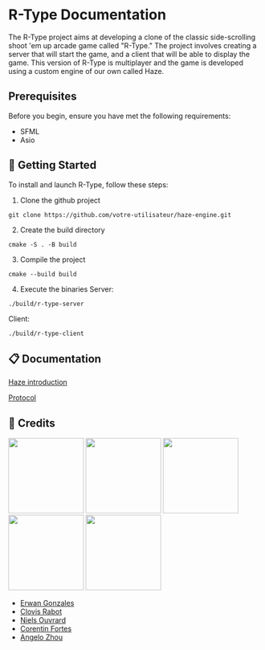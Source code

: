 # R-Type Documentation

The R-Type project aims at developing a clone of the classic side-scrolling shoot 'em up arcade game called "R-Type."
The project involves creating a server that will start the game, and a client that will be able to display the game.
This version of R-Type is multiplayer and the game is developed using a custom engine of our own called Haze.

## Prerequisites

Before you begin, ensure you have met the following requirements:

- SFML
- Asio

## 🚀 Getting Started

To install and launch R-Type, follow these steps:

1. Clone the github project

```
git clone https://github.com/votre-utilisateur/haze-engine.git
```

2. Create the build directory

```
cmake -S . -B build
```

3. Compile the project

```
cmake --build build
```

4. Execute the binaries
   Server:

```
./build/r-type-server
```

Client:

```
./build/r-type-client
```

## 📋 Documentation

[Haze introduction](https://rclovis.github.io/R-Type-Documentation/Haze/ComponentArray/)

[Protocol](https://rclovis.github.io/R-Type-Documentation/Protocol/Component%20Data/)

## 👤 Credits

<div style="display: center; justify-content: space-between;">
    <img src="https://media.licdn.com/dms/image/C4E03AQF6AIitN8q7cg/profile-displayphoto-shrink_400_400/0/1651531289334?e=1703721600&v=beta&t=nCsDz0wBgls-nLvLAzpAZqELOfTItPVJtoWJwRtmSGk" width="150" height="150">
    <img src="https://avatars.githubusercontent.com/u/91875893?v=4" width="150" height="150">
    <img src="https://avatars.githubusercontent.com/u/91876336?v=4" width="150" height="150">
    <img src="https://avatars.githubusercontent.com/u/91876233?v=4" width="150" height="150">
    <img src="https://avatars.githubusercontent.com/u/91876442?s=400&u=e17541db376ba488505351104ee598772dbe67a2&v=4" width="150" height="150">
</div>

- [Erwan Gonzales](https://github.com/EstusSipper)
- [Clovis Rabot](https://github.com/rclovis)
- [Niels Ouvrard](https://github.com/NielsOuvrard)
- [Corentin Fortes](https://github.com/CorentinFortes)
- [Angelo Zhou](https://github.com/AngeloZhou22)

